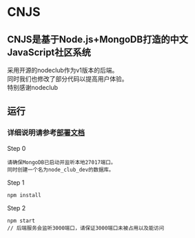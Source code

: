 # CNJS
## CNJS是基于Node.js+MongoDB打造的中文JavaScript社区系统  
采用开源的nodeclub作为v1版本的后端。  
同时我们也修改了部分代码以提高用户体验。  
特别感谢nodeclub
## 运行
### 详细说明请参考[部署文档](https://github.com/cn-js/documents/blob/master/%E5%AE%89%E8%A3%85%E9%83%A8%E7%BD%B2%E8%AF%B4%E6%98%8E/README.md)
Step 0
```
请确保MongoDB已启动并监听本地27017端口。
同时创建一个名为node_club_dev的数据库。
```
Step 1
```
npm install
```

Step 2
```
npm start
// 后端服务会监听3000端口，请保证3000端口未被占用以及能访问
```
